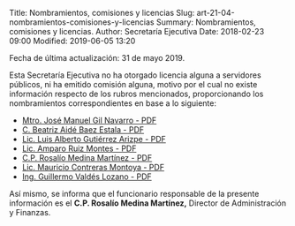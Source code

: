 Title: Nombramientos, comisiones y licencias
Slug: art-21-04-nombramientos-comisiones-y-licencias
Summary: Nombramientos, comisiones y licencias.
Author: Secretaría Ejecutiva
Date: 2018-02-23 09:00
Modified: 2019-06-05 13:20


Fecha de última actualización: 31 de mayo 2019.

Esta Secretaría Ejecutiva no ha otorgado licencia alguna a servidores públicos, ni ha emitido comisión alguna, motivo por el cual no existe información respecto de los rubros mencionados, proporcionando los nombramientos correspondientes en base a lo siguiente:

* [Mtro. José Manuel Gil Navarro - PDF](nombramiento-secretario-tecnico.pdf)
* [C. Beatriz Aidé Baez Estala - PDF](nombramiento-organo-control-interno.pdf)
* [Lic. Luis Alberto Gutiérrez Arizpe - PDF](nombramiento-diagnostico-y-politicas-publicas.pdf)
* [Lic. Amparo Ruiz Montes - PDF](nombramiento-vinculacion-interinstitucional.pdf)
* [C.P. Rosalío Medina Martínez - PDF](nombramiento-servicios-generales.pdf)
* [Lic. Mauricio Contreras Montoya - PDF](nombramiento-asuntos-juridicos.pdf)
* [Ing. Guillermo Valdés Lozano - PDF](nombramiento-sistemas-de-informacion.pdf)

Así mismo, se informa que el funcionario responsable de la presente información es el **C.P. Rosalío Medina Martínez,** Director de Administración y Finanzas.
